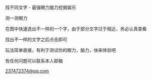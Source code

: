 找不同文字 - 最强眼力脑力挖掘娱乐

测一测眼力

在图中快速选出不一样的一个字，由于部分文字过于相近，务必认真查看

找出不一样的文字之后点击即可 

玩法简单直接，有利于测试你的眼力，脑力，快来体验吧

有任何问题可以联系本人邮箱

237472374@qq.com

